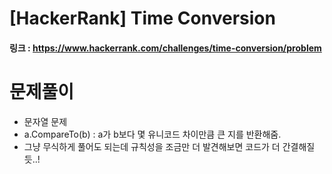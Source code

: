 # [HackerRank] Time Conversion

#### 링크 : https://www.hackerrank.com/challenges/time-conversion/problem

# 문제풀이
- 문자열 문제
- a.CompareTo(b) : a가 b보다 몇 유니코드 차이만큼 큰 지를 반환해줌.
- 그냥 무식하게 풀어도 되는데 규칙성을 조금만 더 발견해보면 코드가 더 간결해질듯..!